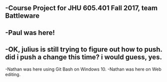 -Course Project for JHU 605.401 Fall 2017, team Battleware
-
-Paul was here!
-
-OK, julius is still trying to figure out how to push.  did i push a change this time? i would guess, yes.
-
-Nathan was here using Git Bash on Windows 10.
-Nathan was here on Web editing.
